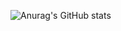 ![Anurag's GitHub stats](https://github-readme-stats.vercel.app/api?username=ctrl-alt-Elite-1&show_icons=true&theme=transparent)
